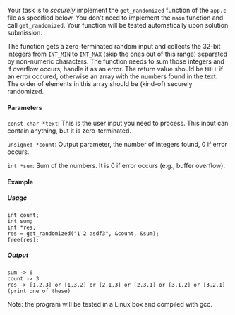 Your task is to _securely_ implement the `get_randomized` function of the `app.c` file as specified below. You don't need to implement the `main` function and call `get_randomized`. Your function will be tested automatically upon solution submission.

The function gets a zero-terminated random input and collects the 32-bit integers from `INT_MIN` to `INT_MAX` (skip the ones out of this range) separated by non-numeric characters. The function needs to sum those integers and if overflow occurs, handle it as an error. The return value should be `NULL` if an error occured, otherwise an array with the numbers found in the text. The order of elements in this array should be (kind-of) securely randomized.

#### Parameters

`const char *text`: This is the user input you need to process. This input can contain anything, but it is zero-terminated.

`unsigned *count`: Output parameter, the number of integers found, 0 if error occurs.

`int *sum`: Sum of the numbers. It is 0 if error occurs (e.g., buffer overflow).

#### Example

##### Usage
    int count;
    int sum;
    int *res;
    res = get_randomized("1 2 asdf3", &count, &sum);
    free(res);

##### Output

    sum -> 6
    count -> 3
    res -> [1,2,3] or [1,3,2] or [2,1,3] or [2,3,1] or [3,1,2] or [3,2,1] (print one of these)

Note: the program will be tested in a Linux box and compiled with gcc.
